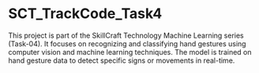 # SCT_TrackCode_Task4
This project is part of the SkillCraft Technology Machine Learning series (Task-04). It focuses on recognizing and classifying hand gestures using computer vision and machine learning techniques. The model is trained on hand gesture data to detect specific signs or movements in real-time.
